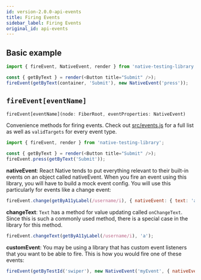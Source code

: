 ```yaml
---
id: version-2.0.0-api-events
title: Firing Events
sidebar_label: Firing Events
original_id: api-events
---
```


## Basic example

```javascript
import { fireEvent, NativeEvent, render } from 'native-testing-library';

const { getByText } = render(<Button title="Submit" />);
fireEvent(getByText(container, 'Submit'), new NativeEvent('press'));
```

## `fireEvent[eventName]`

```typescript
fireEvent[eventName](node: FiberRoot, eventProperties: NativeEvent)
```

Convenience methods for firing events. Check out
[src/events.js](https://github.com/testing-library/native-testing-library/blob/master/src/events.js)
for a full list as well as `validTargets` for every event type.

```javascript
import { fireEvent, render } from 'native-testing-library';

const { getByText } = render(<Button title="Submit" />);
fireEvent.press(getByText('Submit'));
```

**nativeEvent**: React Native tends to put everything relevant to their built-in events on an object
called nativeEvent. When you fire an event using this library, you will have to build a mock event
config. You will use this particularly for events like a change event:

```javascript
fireEvent.change(getByA11yLabel(/username/i), { nativeEvent: { text: 'a' } });
```

**changeText**: `Text` has a method for value updating called `onChangeText`. Since this is such a
commonly used method, there is a special case in the library for this method.

```javascript
fireEvent.changeText(getByA11yLabel(/username/i), 'a');
```

**customEvent**: You may be using a library that has custom event listeners that you want to be able
to fire. This is how you would fire one of these events:

```javascript
fireEvent(getByTestId('swiper'), new NativeEvent('myEvent', { nativeEvent: { value: 'testing' } }));
```
